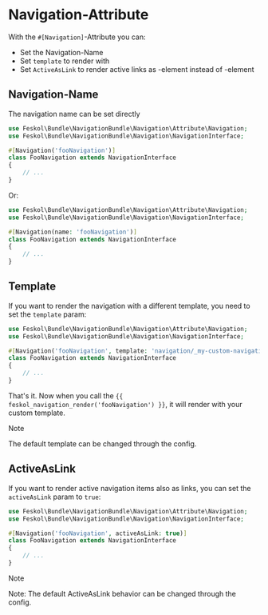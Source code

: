 # Navigation-Attribute

With the `#[Navigation]`-Attribute you can:

- Set the Navigation-Name
- Set `template` to render with
- Set `ActiveAsLink` to render active links as <a>-element instead of <span>
  -element

## Navigation-Name

The navigation name can be set directly

````php
use Feskol\Bundle\NavigationBundle\Navigation\Attribute\Navigation;
use Feskol\Bundle\NavigationBundle\Navigation\NavigationInterface;

#[Navigation('fooNavigation')]
class FooNavigation extends NavigationInterface
{
    // ...
}
````

Or:

```php
use Feskol\Bundle\NavigationBundle\Navigation\Attribute\Navigation;
use Feskol\Bundle\NavigationBundle\Navigation\NavigationInterface;

#[Navigation(name: 'fooNavigation')]
class FooNavigation extends NavigationInterface
{
    // ...
}
```

## Template

If you want to render the navigation with a different template, you need to set
the `template` param:

````php
use Feskol\Bundle\NavigationBundle\Navigation\Attribute\Navigation;
use Feskol\Bundle\NavigationBundle\Navigation\NavigationInterface;

#[Navigation('fooNavigation', template: 'navigation/_my-custom-navigation.html.twig')]
class FooNavigation extends NavigationInterface
{
    // ...
}
````

That's it. Now when you call the
`{{ feskol_navigation_render('fooNavigation') }}`, it will render with your
custom template.

> [!NOTE]
> The default template can be changed through the config.

## ActiveAsLink

If you want to render active navigation items also as links, you can set the
`activeAsLink` param to `true`:

````php
use Feskol\Bundle\NavigationBundle\Navigation\Attribute\Navigation;
use Feskol\Bundle\NavigationBundle\Navigation\NavigationInterface;

#[Navigation('fooNavigation', activeAsLink: true)]
class FooNavigation extends NavigationInterface
{
    // ...
}
````
> [!NOTE]
> Note: The default ActiveAsLink behavior can be changed through the config.
